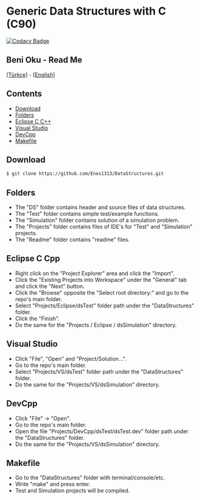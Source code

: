 # Generic Data Structures with C (C90)

[![Codacy Badge](https://api.codacy.com/project/badge/Grade/e87374258dba4b6589867331cdd35658)](https://www.codacy.com/manual/Enes1313/DataStructures?utm_source=github.com&amp;utm_medium=referral&amp;utm_content=Enes1313/DataStructures&amp;utm_campaign=Badge_Grade)

## Beni Oku - Read Me

[[Türkçe]](BENİOKU.md) -
[[English]](README.md)

## Contents
*   [Download](#download)
*   [Folders](#folders)
*   [Eclipse C C++](#eclipse-c-cpp)
*   [Visual Studio](#visual-studio)
*   [DevCpp](#devcpp)
*   [Makefile](#makefile)

## Download

```sh
$ git clone https://github.com/Enes1313/DataStructures.git
```

## Folders

*   The "DS" folder contains header and source files of data structures.
*   The "Test" folder contains simple test/example functions.
*   The "Simulation" folder contains solution of a simulation problem.
*   The "Projects" folder contains files of IDE's for "Test" and "Simulation" projects.
*   The "Readme" folder contains "readme" files.

## Eclipse C Cpp

*   Right click on the "Project Explorer" area and click the "Import".
*   Click the "Existing Projects into Workspace" under the "General" tab and click the "Next" button.
*   Click the "Browse" opposite the "Select root directory:" and go to the repo's main folder.
*   Select "Projects/Eclipse/dsTest" folder path under the "DataStructures" folder.
*   Click the "Finish".
*   Do the same for the "Projects / Eclipse / dsSimulation" directory.

## Visual Studio

*   Click "File", "Open" and "Project/Solution...".
*   Go to the repo's main folder.
*   Select "Projects/VS/dsTest" folder path under the "DataStructures" folder.
*   Do the same for the "Projects/VS/dsSimulation" directory.

## DevCpp

*   Click "File" -> "Open".
*   Go to the repo's main folder.
*   Open the file "Projects/DevCpp/dsTest/dsTest.dev" folder path under the "DataStructures" folder.
*   Do the same for the "Projects/VS/dsSimulation" directory.

## Makefile

*   Go to the "DataStructures" folder with terminal/console/etc.
*   Write "make" and press enter.
*   Test and Simulation projects will be compiled.
